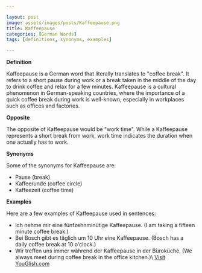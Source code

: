 ```yaml
---

layout: post
image: assets/images/posts/Kaffeepause.png
title: Kaffeepause
categories: [German Words]
tags: [definitions, synonyms, examples]

---
```


**Definition**

Kaffeepause is a German word that literally translates to "coffee break". It refers to a short pause during work or a break taken in the middle of the day to drink coffee and relax for a few minutes. Kaffeepause is a cultural phenomenon in German-speaking countries, where the importance of a quick coffee break during work is well-known, especially in workplaces such as offices and factories.

**Opposite**

The opposite of Kaffeepause would be "work time". While a Kaffeepause represents a short break from work, work time indicates the duration when one actually has to work.

**Synonyms**

Some of the synonyms for Kaffeepause are:

- Pause (break)
- Kaffeerunde (coffee circle)
- Kaffeezeit (coffee time)

**Examples**

Here are a few examples of Kaffeepause used in sentences:

- Ich nehme mir eine fünfzehnminütige Kaffeepause. (I am taking a fifteen minute coffee break.)
- Bei Bosch gibt es täglich um 10 Uhr eine Kaffeepause. (Bosch has a daily coffee break at 10 o'clock.)
- Wir treffen uns immer während der Kaffeepause in der Büroküche. (We always meet during coffee break in the office kitchen.)\ <a id="yg-widget-0" class="youglish-widget" data-query="Kaffeepause" data-lang="german" data-components="8412" data-auto-start="0" data-bkg-color="theme_light" data-title="How%20to%20pronounce%20Kaffeepause%20in%20German"  rel="nofollow" href="https://youglish.com">Visit YouGlish.com</a><script async src="https://youglish.com/public/emb/widget.js" charset="utf-8"></script>
